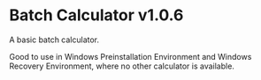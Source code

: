 # Batch Calculator v1.0.6
A basic batch calculator.

Good to use in Windows Preinstallation Environment and Windows Recovery Environment, where no other calculator is available.
